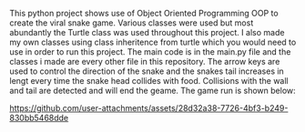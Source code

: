 

This python project shows use of Object Oriented Programming OOP to create the viral snake game.
Various classes were used but most abundantly the Turtle class was used throughout this project.
I also made my own classes using class inheritence from turtle which you would need to use in order to run this project.
The main code is in the main.py file and the classes i made are every other file in this repository.
The arrow keys are used to control the direction of the snake and the snakes tail increases in lengt every time the snake head collides with food.
Collisions with the wall and tail are detected and will end the geame.
The game run is shown below:





https://github.com/user-attachments/assets/28d32a38-7726-4bf3-b249-830bb5468dde

